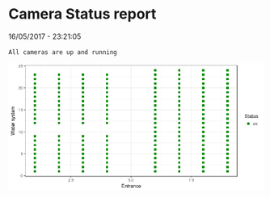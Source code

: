 Camera Status report
================
16/05/2017 - 23:21:05

    All cameras are up and running

![](camreport_files/figure-markdown_github/unnamed-chunk-2-1.png)
